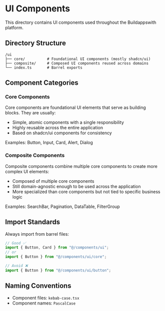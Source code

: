# UI Components

This directory contains UI components used throughout the Buildappswith platform.

## Directory Structure

```
/ui
├── core/          # Foundational UI components (mostly shadcn/ui)
├── composite/     # Composed UI components reused across domains
└── index.ts       # Barrel exports
```

## Component Categories

### Core Components

Core components are foundational UI elements that serve as building blocks. They are usually:
- Simple, atomic components with a single responsibility
- Highly reusable across the entire application
- Based on shadcn/ui components for consistency

Examples: Button, Input, Card, Alert, Dialog

### Composite Components

Composite components combine multiple core components to create more complex UI elements:
- Composed of multiple core components
- Still domain-agnostic enough to be used across the application
- More specialized than core components but not tied to specific business logic

Examples: SearchBar, Pagination, DataTable, FilterGroup

## Import Standards

Always import from barrel files:

```typescript
// Good ✅
import { Button, Card } from "@/components/ui";
// or
import { Button } from "@/components/ui/core";

// Avoid ❌
import { Button } from "@/components/ui/button";
```

## Naming Conventions

- Component files: `kebab-case.tsx`
- Component names: `PascalCase`
